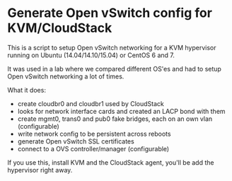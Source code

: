 # Generate Open vSwitch config for KVM/CloudStack
This is a script to setup Open vSwitch networking for a KVM hypervisor running on Ubuntu (14.04/14.10/15.04) or CentOS 6 and 7.

It was used in a lab where we compared different OS'es and had to setup Open vSwitch networking a lot of times.

What it does:
- create cloudbr0 and cloudbr1 used by CloudStack
- looks for network interface cards and created an LACP bond with them
- create mgmt0, trans0 and pub0 fake bridges, each on an own vlan (configurable)
- write network config to be persistent across reboots
- generate Open vSwitch SSL certificates
- connect to a OVS controller/manager (configurable)
 
If you use this, install KVM and the CloudStack agent, you'll be add the hypervisor right away.
